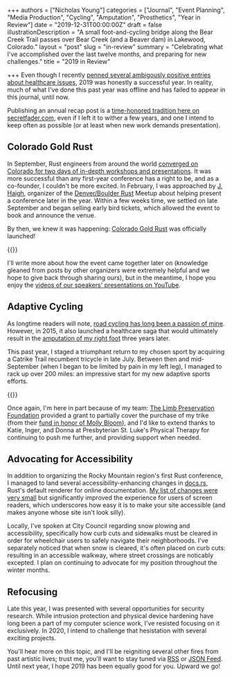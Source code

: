 +++
authors = ["Nicholas Young"]
categories = ["Journal", "Event Planning", "Media Production", "Cycling", "Amputation", "Prosthetics", "Year in Review"]
date = "2019-12-31T00:00:00Z"
draft = false
illustrationDescription = "A small foot-and-cycling bridge along the Bear Creek Trail passes over Bear Creek (and a Beaver dam) in Lakewood, Colorado."
layout = "post"
slug = "in-review"
summary = "Celebrating what I've accomplished over the last twelve months, and preparing for new challenges."
title = "2019 in Review"

+++
Even though I recently [penned several ambigously positive entries about healthcare issues](/blog/category/ehlers-danlos-syndrome/), 2019 was honestly a successful year. In reality, much of what I've done this past year was offline and has failed to appear in this journal, until now.

Publishing an annual recap post is a [time-honored tradition here on secretfader.com](/blog/category/year-in-review/), even if I left it to wither a few years, and one I intend to keep often as possible (or at least when new work demands presentation).

## Colorado Gold Rust

In September, Rust engineers from around the world [converged on Colorado for two days of in-depth workshops and presentations][goldrustweb]. It was more successful than any first-year conference has a right to be, and as a co-founder, I couldn't be more excited. In February, I was approached by [J. Haigh][debugsteven], organizer of the [Denver/Boulder Rust][denverrs] Meetup about helping present a conference later in the year. Within a few weeks time, we settled on late September and began selling early bird tickets, which allowed the event to book and announce the venue.

By then, we knew it was happening: [Colorado Gold Rust][goldrustweb] was officially launched!

{{<imgresize src="cogoldrust.jpg" alt="A large roomful of Rust nerds in Denver, Colorado." >}}

I'll write more about how the event came together later on (knowledge gleaned from posts by other organizers were extremely helpful and we hope to give back through sharing ours), but in the meantime, I hope you enjoy the [videos of our speakers' presentations on YouTube][goldrust].

## Adaptive Cycling

As longtime readers will note, [road cycling has long been a passion of mine](/blog/category/cycling/). However, in 2015, it also launched a healthcare saga that would ultimately result in the [amputation of my right foot](/blog/category/amputation/) three years later.

This past year, I staged a triumphant return to my chosen sport by acquiring a Catrike Trail recumbent tricycle in late July. Between then and mid-September (when I began to be limited by pain in my left leg), I managed to rack up over 200 miles: an impressive start for my new adaptive sports efforts.

{{<imgresize src="southplatte.jpg" alt="Catrike Trail and hitched trailer (occupied by a smiling kid) parked on the South Platte River bank." >}}

Once again, I'm here in part because of my team: [The Limb Preservation Foundation][tlpf] provided a grant to partially cover the purchase of my trike (from their [fund in honor of Molly Bloom][bloomagain]), and I'd like to extend thanks to Katie, Inger, and Donna at Presbyterian St. Luke's Physical Therapy for continuing to push me further, and providing support when needed.

## Advocating for Accessibility

In addition to organizing the Rocky Mountain region's first Rust conference, I managed to land several accessibility-enhancing changes in [docs.rs][docsrs], Rust's default renderer for online documentation. [My list of changes were very small][docsrspr] but significantly improved the experience for users of screen readers, which underscores how easy it is to make your site accessible (and makes anyone whose site isn't look silly).

Locally, I've spoken at City Council regarding snow plowing and accessibility, specifically how curb cuts and sidewalks must be cleared in order for wheelchair users to safely navigate their neighborhoods. I've separately noticed that when snow is cleared, it's often placed on curb cuts: resulting in an accessible walkway, where street crossings are noticably excepted. I plan on continuing to advocate for my position throughout the winter months.

## Refocusing

Late this year, I was presented with several opportunities for security research. While intrusion protection and physical device hardening have long been a part of my computer science work, I've resisted focusing on it exclusively. In 2020, I intend to challenge that hesistation with several exciting projects.

You'll hear more on this topic, and I'll be reigniting several other fires from past artistic lives; trust me, you'll want to stay tuned via [RSS][rss] or [JSON Feed][jsonfeed]. Until next year, I hope 2019 has been equally good for you. Upward we go!

[goldrustweb]: https://www.cogoldrust.com
[goldrust]: https://www.youtube.com/watch?v=3XlECN8qUeY&list=PLPysEbGO9rtNZKYK5KlCEnsTmL5JMv8Cf
[tlpf]: https://limbpreservation.org
[bloomagain]: https://limbpreservation.org/resources/bloom-again-fund.html
[denverrs]: https://www.meetup.com/Rust-Boulder-Denver/
[debugsteven]: https://optimistictypes.com/
[docsrs]: https://docs.rs
[docsrspr]: https://github.com/rust-lang/docs.rs/commit/3bebf1c79bcda76cf8536bb536135f633b6b2ff2
[rss]: /blog/feed.xml
[jsonfeed]: /blog/feed.json
